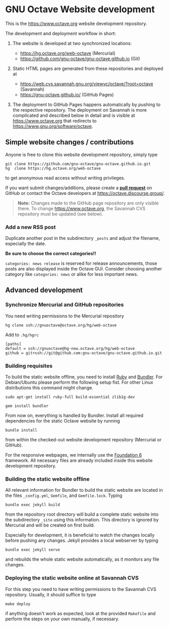 # GNU Octave Website development

This is the <https://www.octave.org> website development repository.

The development and deployment workflow in short:

1. The website is developed at two synchronized locations:
   - <https://hg.octave.org/web-octave> (Mercurial)
   - <https://github.com/gnu-octave/gnu-octave.github.io> (Git)

2. Static HTML pages are generated from these repositories
   and deployed at
   - <https://web.cvs.savannah.gnu.org/viewvc/octave/?root=octave> (Savannah)
   - <https://gnu-octave.github.io/> (GitHub Pages)

3. The deployment to GitHub Pages happens automatically by pushing to the
   respective repository.  The deployment on Savannah is more complicated and
   described below in detail and is visible at <https://www.octave.org> that
   redirects to <https://www.gnu.org/software/octave>.


## Simple website changes / contributions

Anyone is free to clone this website development repository, simply type

    git clone https://github.com/gnu-octave/gnu-octave.github.io.git
    hg  clone https://hg.octave.org/web-octave

to get anonymous read access without writing privileges.

If you want submit changes/additions, please create a
[**pull request**](https://docs.github.com/en/github/getting-started-with-github/github-glossary#pull-request)
on GitHub or contact the Octave developers at <https://octave.discourse.group/>.

> **Note:** Changes made to the GitHub page repository are only visible there.
> To change <https://www.octave.org>, the Savannah CVS repository must be
> updated (see below).


### Add a new RSS post

Duplicate another post in the subdirectory `_posts` and adjust the filename,
especially the date.

**Be sure to choose the correct categories!!**

`categories: news release` is reserved for release announcements, those posts
are also displayed inside the Octave GUI.  Consider choosing another category
like `categories: news` or alike for less important news.


## Advanced development

### Synchronize Mercurial and GitHub repositories

You need writing permissions to the Mercurial repository

    hg clone ssh://gnuoctave@octave.org/hg/web-octave

Add to `.hg/hgrc`

    [paths]
    default = ssh://gnuoctave@hg-new.octave.org/hg/web-octave
    github = git+ssh://git@github.com:gnu-octave/gnu-octave.github.io.git


### Building requisites

To build the static website offline, you need to install [Ruby][] and
[Bundler][].  For Debian/Ubuntu please perform the following setup fist.
For other Linux distributions this command might change.

    sudo apt-get install ruby-full build-essential zlib1g-dev

    gem install bundler

From now on, everything is handled by Bundler.  Install all required
dependencies for the static Octave website by running

    bundle install

from within the checked-out website development repository (Mercurial or
GitHub).

For the responsive webpages, we internally use the [Foundation 6][Foundation]
framework.  All necessary files are already included inside this website
development repository.

[Ruby]: https://www.ruby-lang.org/
[Bundler]: https://bundler.io/
[Foundation]: https://get.foundation/sites/docs/


### Building the static website offline

All relevant information for Bundler to build the static website are located in
the files `_config.yml`, `Gemfile`, and `Gemfile.lock`.  Typing

    bundle exec jekyll build

from the repository root directory will build a complete static website
into the subdirectory `_site` using this information.  This directory is
ignored by Mercurial and will be created on first build.

Especially for development, it is beneficial to watch the changes locally
before pushing any changes.  Jekyll provides a local webserver by typing

    bundle exec jekyll serve

and rebuilds the whole static website automatically, as it monitors any
file changes.


### Deploying the static website online at Savannah CVS

For this step you need to have writing permissions to the Savannah CVS
repository.  Usually, it should suffice to type

    make deploy

if anything doesn't work as expected, look at the provided `Makefile` and
perform the steps on your own manually, if necessary.
